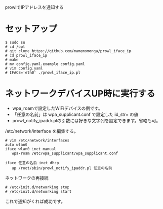 prowlでIPアドレスを通知する

# セットアップ

	$ sudo su
	# cd /opt
	# git clone https://github.com/mamemomonga/prowl_iface_ip
	# cd prowl_iface_ip
	# make
	# mv config.yaml.example config.yaml
	# vim config.yaml
	# IFACE='eth0' ./prowl_iface_ip.pl

# ネットワークデバイスUP時に実行する

* wpa\_roamで設定したWiFiデバイスの例です。
* 「任意の名前」は wpa\_supplicant.conf で設定した id_str= の値
* prowl\_notify\_ipaddr.plの引数には好きな文字列を設定できます。省略も可。

/etc/network/interface を編集する。

	# vim /etc/network/interfaces
	auto wlan0
	iface wlan0 inet manual
	   wpa-roam /etc/wpa_supplicant/wpa_supplicant.conf

	iface 任意の名前 inet dhcp
	   up /root/sbin/prowl_notify_ipaddr.pl 任意の名前

ネットワークの再接続

	# /etc/init.d/networking stop
	# /etc/init.d/networking start

これで通知がくれば成功です。
